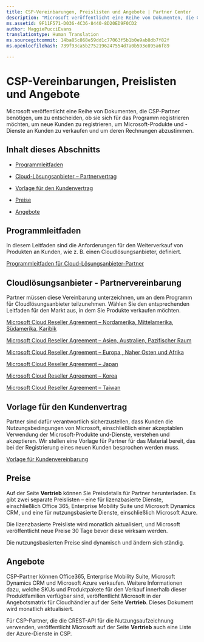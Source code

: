 ```yaml
---
title: CSP-Vereinbarungen, Preislisten und Angebote | Partner Center
description: "Microsoft veröffentlicht eine Reihe von Dokumenten, die CSP-Partner benötigen, um zu entscheiden, ob sie sich für das Programm registrieren möchten, um neue Kunden zu registrieren, um Microsoft-Produkte und -Dienste an Kunden zu verkaufen und um deren Rechnungen abzustimmen."
ms.assetid: 9F11F571-D036-4C36-8440-8D20ED9F0CD2
author: MaggiePucciEvans
translationtype: Human Translation
ms.sourcegitcommit: 14ba85c868e59dd1c77063f5b1b0e9ab8db7f82f
ms.openlocfilehash: 739f93ca5b2752196247554d7a0b593e895a6f89

---
```


# CSP-Vereinbarungen, Preislisten und Angebote


Microsoft veröffentlicht eine Reihe von Dokumenten, die CSP-Partner benötigen, um zu entscheiden, ob sie sich für das Programm registrieren möchten, um neue Kunden zu registrieren, um Microsoft-Produkte und -Dienste an Kunden zu verkaufen und um deren Rechnungen abzustimmen.

## Inhalt dieses Abschnitts


-   [Programmleitfaden](#programguide)

-   [Cloud-Lösungsanbieter – Partnervertrag](#partneragreement)

-   [Vorlage für den Kundenvertrag](#customeragreementtemplate)

-   [Preise](#pricing)

-   [Angebote](#offers)

## <a href="" id="programguide"></a>Programmleitfaden


In diesem Leitfaden sind die Anforderungen für den Weiterverkauf von Produkten an Kunden, wie z. B. einen Cloudlösungsanbieter, definiert.

[Programmleitfaden für Cloud-Lösungsanbieter-Partner](http://go.microsoft.com/fwlink/p/?LinkId=617100)

## <a href="" id="partneragreement"></a>Cloudlösungsanbieter - Partnervereinbarung


Partner müssen diese Vereinbarung unterzeichnen, um an dem Programm für Cloudlösungsanbieter teilzunehmen. Wählen Sie den entsprechenden Leitfaden für den Markt aus, in dem Sie Produkte verkaufen möchten.

[Microsoft Cloud Reseller Agreement – Nordamerika, Mittelamerika, Südamerika, Karibik](http://go.microsoft.com/fwlink/p/?LinkId=617094)

[Microsoft Cloud Reseller Agreement – Asien, Australien, Pazifischer Raum](http://go.microsoft.com/fwlink/p/?LinkId=617095)

[Microsoft Cloud Reseller Agreement – Europa , Naher Osten und Afrika](http://go.microsoft.com/fwlink/p/?LinkId=617096)

[Microsoft Cloud Reseller Agreement – Japan](http://go.microsoft.com/fwlink/p/?LinkId=617097)

[Microsoft Cloud Reseller Agreement – Korea](http://go.microsoft.com/fwlink/p/?LinkId=617098)

[Microsoft Cloud Reseller Agreement – Taiwan](http://go.microsoft.com/fwlink/p/?LinkId=617099)

## <a href="" id="customeragreementtemplate"></a>Vorlage für den Kundenvertrag


Partner sind dafür verantwortlich sicherzustellen, dass Kunden die Nutzungsbedingungen von Microsoft, einschließlich einer akzeptablen Verwendung der Microsoft-Produkte und-Dienste, verstehen und akzeptieren. Wir stellen eine Vorlage für Partner für das Material bereit, das bei der Registrierung eines neuen Kunden besprochen werden muss.

[Vorlage für Kundenvereinbarung](http://go.microsoft.com/fwlink/p/?LinkId=617101)

## Preise


Auf der Seite **Vertrieb** können Sie Preisdetails für Partner herunterladen. Es gibt zwei separate Preislisten – eine für lizenzbasierte Dienste, einschließlich Office 365, Enterprise Mobility Suite und Microsoft Dynamics CRM, und eine für nutzungsbasierte Dienste, einschließlich Microsoft Azure.

Die lizenzbasierte Preisliste wird monatlich aktualisiert, und Microsoft veröffentlicht neue Preise 30 Tage bevor diese wirksam werden.

Die nutzungsbasierten Preise sind dynamisch und ändern sich ständig.

## Angebote


CSP-Partner können Office365, Enterprise Mobility Suite, Microsoft Dynamics CRM und Microsoft Azure verkaufen. Weitere Informationen dazu, welche SKUs und Produktpakete für den Verkauf innerhalb dieser Produktfamilien verfügbar sind, veröffentlicht Microsoft in der Angebotsmatrix für Cloudhändler auf der Seite **Vertrieb**. Dieses Dokument wird monatlich aktualisiert.

Für CSP-Partner, die die CREST-API für die Nutzungsaufzeichnung verwenden, veröffentlicht Microsoft auf der Seite **Vertrieb** auch eine Liste der Azure-Dienste in CSP.

 

 






<!--HONumber=Nov16_HO4-->


